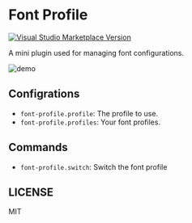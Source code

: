 # Font Profile

<a href="https://marketplace.visualstudio.com/items?itemName=xiyaowong.font-profile" target="__blank"><img src="https://img.shields.io/visual-studio-marketplace/v/xiyaowong.font-profile.svg?color=eee&amp;label=VS%20Code%20Marketplace&logo=visual-studio-code" alt="Visual Studio Marketplace Version" /></a>

A mini plugin used for managing font configurations.

![demo](https://github.com/xiyaowong/vscode-font-profile/assets/47070852/7868b0f9-8e6a-4e3d-a1a9-5bc393fe8128)

## Configrations

- `font-profile.profile`: The profile to use.
- `font-profile.profiles`: Your font profiles.

## Commands

- `font-profile.switch`: Switch the font profile

## LICENSE

MIT
